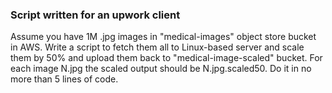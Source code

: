 ﻿### Script written for an upwork client

Assume you have 1M .jpg images in "medical-images" object store bucket in AWS. Write a script to fetch them all to Linux-based server and scale them by 50% and upload them back to "medical-image-scaled" bucket. For each image N.jpg the scaled output should be N.jpg.scaled50. Do it in no more than 5 lines of code.
